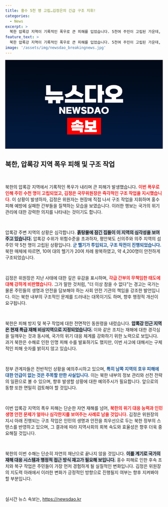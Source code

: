 ```yaml
---
title: 홍수 5천 명 고립…김정은의 긴급 구조 지휘!
categories:
  - News
excerpt: >
  북한 압록강 지역이 기록적인 폭우로 큰 피해를 입었습니다. 5천여 주민이 고립된 가운데, 김정은이 현장 구조를 지휘하며 간부들을 강하게 질책했습니다. 관계자들의 무책임성을 비판하며 재난 대응을 강화할 것을 요구한 김정은의 모습이 주목받고 있습니다.
feature_text: >
  북한 압록강 지역이 기록적인 폭우로 큰 피해를 입었습니다. 5천여 주민이 고립된 가운데, 김정은이 현장 구조를 지휘하며 간부들을 강하게 질책했습니다. 관계자들의 무책임성을 비판하며 재난 대응을 강화할 것을 요구한 김정은의 모습이 주목받고 있습니다.
image: '/assets/img/newsdao_breakingnews.jpg'
---
```


<p><img src="/assets/img/newsdao_breakingnews.jpg" alt="flaretime 속보" /></p>

<h2 data-ke-size="size26">북한, 압록강 지역 폭우 피해 및 구조 작업</h2>

<p data-ke-size="size16">&nbsp;</p>

<p>북한의 압록강 지역에서 기록적인 폭우가 내리며 큰 피해가 발생했습니다. <b><span style="color: #ee2323;">이번 폭우로 인해 주민 수천 명이 고립되었고, 김정은 국무위원장은 즉각적인 구조 작업을 지시했습니다.</span></b> 이 상황이 발생하자, 김정은 위원자는 현장에 직접 나서 구조 작업을 지휘하며 홍수 피해 예방에 실패한 간부들을 질책하는 모습을 보였습니다. 이러한 행보는 국가의 위기 관리에 대한 강력한 의지를 나타내는 것이기도 합니다.</p>

<p data-ke-size="size16">&nbsp;</p>

<p>압록강 주변 지역의 상황은 심각합니다. <b><span style="background-color: #21538527;">흙탕물에 잠긴 집들이 이 지역의 심각성을 보여주고 있습니다.</span></b> 압록강 수위가 위험수준을 초과하자, 평안북도 신의주와 의주 지역의 섬 주민 약 5천 명이 고립된 상황입니다. <b><span style="color: #1a5490;">군 헬기가 투입되고, 구조 작전이 진행되었습니다.</span></b> 북한 매체에 따르면, 10여 대의 헬기가 20여 차례 왕복하였고, 약 4,200명이 안전하게 구조되었습니다.</p>

<p data-ke-size="size16">&nbsp;</p>

<p>김정은 위원장은 지난 사태에 대한 깊은 유감을 표시하며, <b><span style="color: #ee2323;">각급 간부의 무책임한 태도에 대해 강하게 비판했습니다.</span></b> 그가 말한 것처럼, "더 이상 참을 수 없다"는 경고는 국가는 물론 주민들의 생명과 안전을 담보해야 하는 사회 안전 기관의 책임을 강조한 발언입니다. 이는 북한 내부의 구조적인 문제를 드러내는 대목이기도 하며, 향후 행정적 개선이 요구됩니다.</p>

<p data-ke-size="size16">&nbsp;</p>

<p>북한은 피해 방지 및 복구 작업에 대한 전면적인 동원령을 내렸습니다. <b><span style="background-color: #21538527;">압록강 인근 지역은 현재 특급 재해 비상지역으로 지정되었습니다.</span></b> 이와 같은 조치는 재해에 대한 경각심을 일깨우는 것과 동시에, 국가의 위기 대응 체계를 강화하기 위한 노력으로 보입니다. 과거 북한은 수해로 인한 인명 피해 수를 발표하기도 했지만, 이번 사고에 대해서는 구체적인 피해 숫자를 밝히지 않고 있습니다.</p>

<p data-ke-size="size16">&nbsp;</p>

<p>정부 관계자들은 전반적인 상황을 예의주시하고 있으며, <b><span style="color: #1a5490;">특히 남쪽 지역의 호우 피해에 대한 언급이 없는 것은 주목할 만한 사실입니다.</span></b> 이는 북한 내부의 정보 관리와 선전 전략의 일환으로 볼 수 있으며, 향후 발생할 상황에 대한 예의주시가 필요합니다. 앞으로의 동향 또한 면밀히 검토해야 할 것입니다.</p>

<p data-ke-size="size16">&nbsp;</p>

<p>이번 압록강 지역의 폭우 피해는 단순한 자연 재해를 넘어, <b><span style="color: #ee2323;">북한의 위기 대응 능력과 인민 생명 안전 문제가 얼마나 심각한지를 보여주는 사례로 남을 것입니다.</span></b> 김정은 위원장의 지시 아래 진행되는 구조 작업은 인민의 생명과 안전을 최우선으로 두는 북한 정부의 스탠스를 반영하고 있으며, 그 결과에 따라 지역사회의 회복 속도와 효율성은 향후 더욱 중요해질 것입니다.</p>

<p data-ke-size="size16">&nbsp;</p>

<p>북한의 이번 수해는 단순히 자연의 재난으로 끝나지 않을 것입니다. <b><span style="background-color: #21538527;">이를 계기로 국가의 재해 대응 시스템과 행정적 접근 방식 재고가 필요해 보입니다.</span></b> 홍수 피해로 인한 후속 조치와 복구 작업은 주민들이 가장 먼저 경험하게 될 실질적인 변화입니다. 김정은 위원장의 지도력 아래에서 이러한 변화가 긍정적인 방향으로 진행될지 여부는 향후 지켜봐야 할 부분입니다.</p>

<p data-ke-size="size16">&nbsp;</p>
실시간 뉴스 속보는, <a href="https://newsdao.kr" rel="dofollow">https://newsdao.kr</a>


